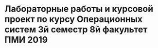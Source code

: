 # Лабораторные работы и курсовой проект по курсу Операционных систем 3й семестр 8й факультет ПМИ 2019
